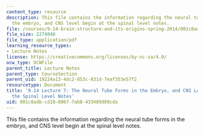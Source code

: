 ```yaml
---
content_type: resource
description: This file contains the information regarding the neural tube forms in
  the embryo, and CNS level begin at the spinal level notes.
file: /courses/9-14-brain-structure-and-its-origins-spring-2014/001c8adbcd1000677ab8433489d89cda_MIT9_14S14_Lecture7.pdf
file_size: 2274040
file_type: application/pdf
learning_resource_types:
- Lecture Notes
license: https://creativecommons.org/licenses/by-nc-sa/4.0/
ocw_type: OCWFile
parent_title: Lecture Notes
parent_type: CourseSection
parent_uid: 19224a13-4dc2-853c-831d-7eaf353e57f2
resourcetype: Document
title: '9.14 Lecture 7: The Neural Tube Forms in the Embryo, and CNS Level Begin at
  the Spinal Level Notes'
uid: 001c8adb-cd10-0067-7ab8-433489d89cda
---
```

This file contains the information regarding the neural tube forms in the embryo, and CNS level begin at the spinal level notes.